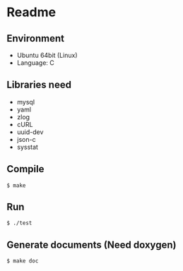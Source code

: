 # Readme

## Environment
- Ubuntu 64bit (Linux)
- Language: C

## Libraries need
- mysql
- yaml
- zlog
- cURL
- uuid-dev
- json-c
- sysstat

## Compile
	$ make

## Run
    $ ./test

## Generate documents (Need doxygen)
	$ make doc